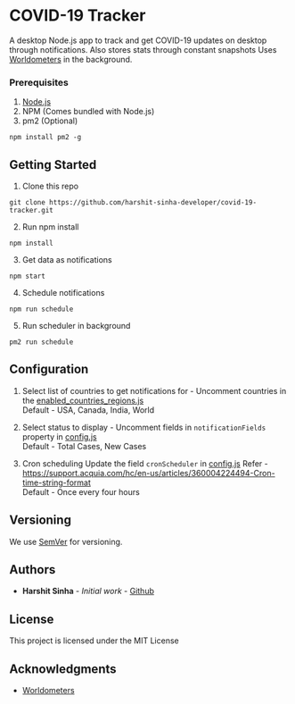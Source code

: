 # COVID-19 Tracker
A desktop Node.js app to track and get COVID-19 updates on desktop through notifications.
Also stores stats through constant snapshots
Uses [Worldometers](https://www.worldometers.info/coronavirus/) in the background.

### Prerequisites

1. [Node.js](https://nodejs.org/en/)
2. NPM (Comes bundled with Node.js)
3. pm2 (Optional) 
```
npm install pm2 -g
```

## Getting Started
1. Clone this repo
```
git clone https://github.com/harshit-sinha-developer/covid-19-tracker.git
```
2. Run npm install
```
npm install
```
3. Get data as notifications
```
npm start
```
4. Schedule notifications
```
npm run schedule
```
5. Run scheduler in background
```
pm2 run schedule
```

## Configuration
1. Select list of countries to get notifications for -
Uncomment countries in the [enabled_countries_regions.js](https://github.com/harshit-sinha-developer/covid-19-tracker/blob/master/data/enabled_countries_regions.js)<br/>
Default - USA, Canada, India, World

2. Select status to display -
Uncomment fields in `notificationFields` property in [config.js](https://github.com/harshit-sinha-developer/covid-19-tracker/blob/master/config.js)<br/>
Default - Total Cases, New Cases

3. Cron scheduling
Update the field `cronScheduler` in [config.js](https://github.com/harshit-sinha-developer/covid-19-tracker/blob/master/config.js)
Refer - https://support.acquia.com/hc/en-us/articles/360004224494-Cron-time-string-format <br/>
Default - Once every four hours

## Versioning

We use [SemVer](http://semver.org/) for versioning.

## Authors

* **Harshit Sinha** - *Initial work* - [Github](https://github.com/harshit-sinha-developer)

## License

This project is licensed under the MIT License

## Acknowledgments

* [Worldometers](https://www.worldometers.info/coronavirus/)

